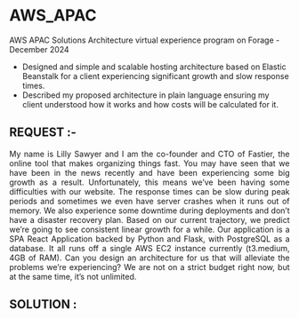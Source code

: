 # AWS_APAC
AWS APAC Solutions Architecture virtual experience program on Forage - December 2024    
- Designed and simple and scalable hosting architecture based on Elastic Beanstalk for a client experiencing significant growth and slow response times.
- Described my proposed architecture in plain language ensuring my client understood how it works and how costs will be calculated for it.
  
## REQUEST :- 
<p align="justify">
My name is Lilly Sawyer and I am the co-founder and CTO of Fastier, the online tool that makes organizing things fast. You may have seen that we have been in the news recently and have been experiencing some big growth as a result. Unfortunately, this means we’ve been having some difficulties with our website. The response times can be slow during peak periods and sometimes we even have server crashes when it runs out of memory. We also experience some downtime during deployments and don’t have a disaster recovery plan. Based on our current trajectory, we predict we’re going to see consistent linear growth for a while. Our application is a SPA React Application backed by Python and Flask, with PostgreSQL as a database. It all runs off a single AWS EC2 instance currently (t3.medium, 4GB of RAM). Can you design an architecture for us that will alleviate the problems we’re experiencing? We are not on a strict budget right now, but at the same time, it’s not unlimited.
</p>

## SOLUTION : 
